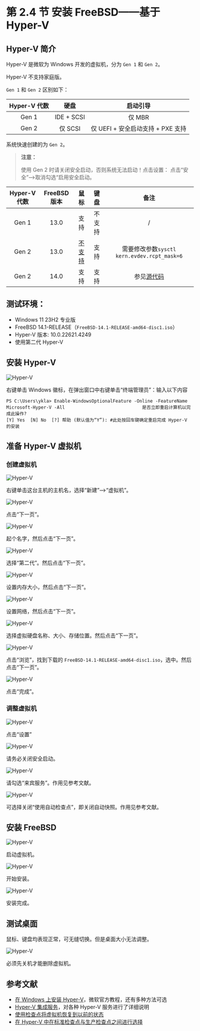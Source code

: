 # 第 2.4 节 安装 FreeBSD——基于 Hyper-V

## Hyper-V 简介

Hyper-V 是微软为 Windows 开发的虚拟机，分为 `Gen 1` 和 `Gen 2`。

Hyper-V 不支持家庭版。

`Gen 1` 和 `Gen 2` 区别如下：

| Hyper-V 代数 |    硬盘    |             启动引导              |
| :----------: | :--------: | :-------------------------------: |
|    Gen 1     | IDE + SCSI |              仅 MBR               |
|    Gen 2     |  仅 SCSI   | 仅 UEFI + 安全启动支持 + PXE 支持 |

系统快速创建的为 `Gen 2`。

>**注意：**
>
>使用 Gen 2 时请关闭安全启动，否则系统无法启动！点击设置： 点击“安全”——>取消勾选“启用安全启动。

| Hyper-V 代数 | FreeBSD 版本 |                                鼠标                                |  键盘  |                                              备注                                              |
| :----------: | :----------: | :----------------------------------------------------------------: | :----: | :--------------------------------------------------------------------------------------------: |
|    Gen 1     |     13.0     |                                支持                                | 不支持 |                                               /                                                |
|    Gen 2     |     13.0     | [不支持](https://bugs.freebsd.org/bugzilla/show_bug.cgi?id=221074) |  支持  |                          需要修改参数`sysctl kern.evdev.rcpt_mask=6`                           |
|    Gen 2     |     14.0     |                                支持                                |  支持  | 参见[源代码](https://cgit.FreeBSD.org/src/commit/?id=21f4e817fde79d5de79bfbdf180d358ca5f48bf9) |


## 测试环境：

- Windows 11 23H2 专业版
- FreeBSD 14.1-RELEASE（`FreeBSD-14.1-RELEASE-amd64-disc1.iso`）
- Hyper-V 版本: 10.0.22621.4249
- 使用第二代 Hyper-V

## 安装 Hyper-V

![Hyper-V](../.gitbook/assets/hp1.png)

右键单击 Windows 徽标，在弹出窗口中右键单击“终端管理员”：输入以下内容

```batch
PS C:\Users\ykla> Enable-WindowsOptionalFeature -Online -FeatureName Microsoft-Hyper-V -All                             是否立即重启计算机以完成此操作?
[Y] Yes  [N] No  [?] 帮助 (默认值为“Y”): #此处按回车键确定重启完成 Hyper-V 的安装
```

## 准备 Hyper-V 虚拟机

### 创建虚拟机

![Hyper-V](../.gitbook/assets/hp2.png)

右键单击这台主机的主机名，选择“新建”——>“虚拟机”。



![Hyper-V](../.gitbook/assets/hp3.png)

点击“下一页”。


![Hyper-V](../.gitbook/assets/hp4.png)

起个名字，然后点击“下一页”。

![Hyper-V](../.gitbook/assets/hp.png)

选择“第二代”。然后点击“下一页”。


![Hyper-V](../.gitbook/assets/hp5.png)

设置内存大小，然后点击“下一页”。

![Hyper-V](../.gitbook/assets/hp6.png)

设置网络，然后点击“下一页”。


![Hyper-V](../.gitbook/assets/hp7.png)

选择虚拟硬盘名称、大小、存储位置。然后点击“下一页”。


![Hyper-V](../.gitbook/assets/hp8.png)

点击“浏览”，找到下载的 `FreeBSD-14.1-RELEASE-amd64-disc1.iso`，选中。然后点击“下一页”。

![Hyper-V](../.gitbook/assets/hp9.png)

点击“完成”。

### 调整虚拟机

![Hyper-V](../.gitbook/assets/hp10.png)

点击“设置”

![Hyper-V](../.gitbook/assets/hp11.png)

请务必关闭安全启动。

![Hyper-V](../.gitbook/assets/hp12.png)

请勾选“来宾服务”。作用见参考文献。

![Hyper-V](../.gitbook/assets/hp16.jpg)

可选择关闭“使用自动检查点”，即关闭自动快照。作用见参考文献。


## 安装 FreeBSD

![Hyper-V](../.gitbook/assets/hp13.png)

启动虚拟机。

![Hyper-V](../.gitbook/assets/hp14.png)

开始安装。

![Hyper-V](../.gitbook/assets/hp15.jpg)

安装完成。

## 测试桌面

鼠标、键盘均表现正常，可无缝切换。但是桌面大小无法调整。


![Hyper-V](../.gitbook/assets/hp.jpg)

必须先关机才能删除虚拟机。

## 参考文献

- [在 Windows 上安装 Hyper-V](https://learn.microsoft.com/zh-cn/virtualization/hyper-v-on-windows/quick-start/enable-hyper-v)，微软官方教程，还有多种方法可选
- [Hyper-V 集成服务](https://learn.microsoft.com/zh-cn/virtualization/hyper-v-on-windows/reference/integration-services)，对各种 Hyper-V 服务进行了详细说明
- [使用检查点将虚拟机恢复到以前的状态](https://learn.microsoft.com/zh-cn/virtualization/hyper-v-on-windows/user-guide/checkpoints?source=recommendations&tabs=hyper-v-manager%2Cpowershell)
- [在 Hyper-V 中在标准检查点与生产检查点之间进行选择](https://learn.microsoft.com/zh-cn/windows-server/virtualization/hyper-v/manage/choose-between-standard-or-production-checkpoints-in-hyper-v)

